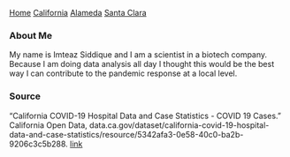 [Home](README.md) [California](cali.md) [Alameda](alameda.md) [Santa Clara](sc_county.md)

### About Me

My name is Imteaz Siddique and I am a scientist in a biotech company. Because I
am doing data analysis all day I thought this would be the best way I can
contribute to the pandemic response at a local level.

### Source

“California COVID-19 Hospital Data and Case Statistics - COVID 19 Cases.” California Open Data, data.ca.gov/dataset/california-covid-19-hospital-data-and-case-statistics/resource/5342afa3-0e58-40c0-ba2b-9206c3c5b288.
[link](https://data.chhs.ca.gov/dataset/6882c390-b2d7-4b9a-aefa-2068cee63e47/resource/6cd8d424-dfaa-4bdd-9410-a3d656e1176e/download/covid19data.csv)

